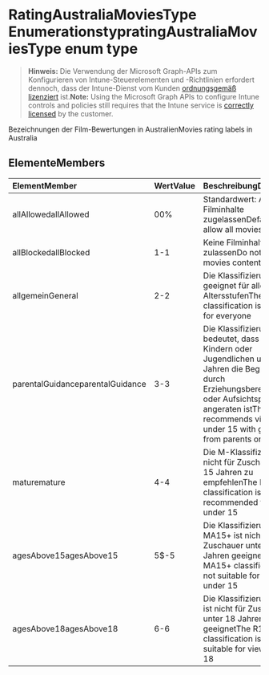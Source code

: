 # <a name="ratingaustraliamoviestype-enum-type"></a><span data-ttu-id="eee98-101">RatingAustraliaMoviesType Enumerationstyp</span><span class="sxs-lookup"><span data-stu-id="eee98-101">ratingAustraliaMoviesType enum type</span></span>

> <span data-ttu-id="eee98-102">**Hinweis:** Die Verwendung der Microsoft Graph-APIs zum Konfigurieren von Intune-Steuerelementen und -Richtlinien erfordert dennoch, dass der Intune-Dienst vom Kunden [ordnungsgemäß lizenziert](https://go.microsoft.com/fwlink/?linkid=839381) ist.</span><span class="sxs-lookup"><span data-stu-id="eee98-102">**Note:** Using the Microsoft Graph APIs to configure Intune controls and policies still requires that the Intune service is [correctly licensed](https://go.microsoft.com/fwlink/?linkid=839381) by the customer.</span></span>

<span data-ttu-id="eee98-103">Bezeichnungen der Film-Bewertungen in Australien</span><span class="sxs-lookup"><span data-stu-id="eee98-103">Movies rating labels in Australia</span></span>
## <a name="members"></a><span data-ttu-id="eee98-104">Elemente</span><span class="sxs-lookup"><span data-stu-id="eee98-104">Members</span></span>
|<span data-ttu-id="eee98-105">Element</span><span class="sxs-lookup"><span data-stu-id="eee98-105">Member</span></span>|<span data-ttu-id="eee98-106">Wert</span><span class="sxs-lookup"><span data-stu-id="eee98-106">Value</span></span>|<span data-ttu-id="eee98-107">Beschreibung</span><span class="sxs-lookup"><span data-stu-id="eee98-107">Description</span></span>|
|:---|:---|:---|
|<span data-ttu-id="eee98-108">allAllowed</span><span class="sxs-lookup"><span data-stu-id="eee98-108">allAllowed</span></span>|<span data-ttu-id="eee98-109">0</span><span class="sxs-lookup"><span data-stu-id="eee98-109">0%</span></span>|<span data-ttu-id="eee98-110">Standardwert: Alle Filminhalte zugelassen</span><span class="sxs-lookup"><span data-stu-id="eee98-110">Default value, allow all movies content</span></span>|
|<span data-ttu-id="eee98-111">allBlocked</span><span class="sxs-lookup"><span data-stu-id="eee98-111">allBlocked</span></span>|<span data-ttu-id="eee98-112">1</span><span class="sxs-lookup"><span data-stu-id="eee98-112">-1</span></span>|<span data-ttu-id="eee98-113">Keine Filminhalte zulassen</span><span class="sxs-lookup"><span data-stu-id="eee98-113">Do not allow any movies content</span></span>|
|<span data-ttu-id="eee98-114">allgemein</span><span class="sxs-lookup"><span data-stu-id="eee98-114">General</span></span>|<span data-ttu-id="eee98-115">2</span><span class="sxs-lookup"><span data-stu-id="eee98-115">-2</span></span>|<span data-ttu-id="eee98-116">Die Klassifizierung G ist geeignet für alle Altersstufen</span><span class="sxs-lookup"><span data-stu-id="eee98-116">The G classification is suitable for everyone</span></span>|
|<span data-ttu-id="eee98-117">parentalGuidance</span><span class="sxs-lookup"><span data-stu-id="eee98-117">parentalGuidance</span></span>|<span data-ttu-id="eee98-118">3</span><span class="sxs-lookup"><span data-stu-id="eee98-118">-3</span></span>|<span data-ttu-id="eee98-119">Die Klassifizierung PG bedeutet, dass bei Kindern oder Jugendlichen unter 15 Jahren die Begleitung durch Erziehungsberechtigte oder Aufsichtspersonen angeraten ist</span><span class="sxs-lookup"><span data-stu-id="eee98-119">The PG recommends viewers under 15 with guidance from parents or guardians</span></span>|
|<span data-ttu-id="eee98-120">mature</span><span class="sxs-lookup"><span data-stu-id="eee98-120">mature</span></span>|<span data-ttu-id="eee98-121">4</span><span class="sxs-lookup"><span data-stu-id="eee98-121">-4</span></span>|<span data-ttu-id="eee98-122">Die M-Klassifizierung ist nicht für Zuschauer unter 15 Jahren zu empfehlen</span><span class="sxs-lookup"><span data-stu-id="eee98-122">The M classification is not recommended for viewers under 15</span></span>|
|<span data-ttu-id="eee98-123">agesAbove15</span><span class="sxs-lookup"><span data-stu-id="eee98-123">agesAbove15</span></span>|<span data-ttu-id="eee98-124">5</span><span class="sxs-lookup"><span data-stu-id="eee98-124">$-5</span></span>|<span data-ttu-id="eee98-125">Die Klassifizierung MA15+ ist nicht für Zuschauer unter 15 Jahren geeignet</span><span class="sxs-lookup"><span data-stu-id="eee98-125">The MA15+ classification is not suitable for viewers under 15</span></span>|
|<span data-ttu-id="eee98-126">agesAbove18</span><span class="sxs-lookup"><span data-stu-id="eee98-126">agesAbove18</span></span>|<span data-ttu-id="eee98-127">6</span><span class="sxs-lookup"><span data-stu-id="eee98-127">-6</span></span>|<span data-ttu-id="eee98-128">Die Klassifizierung R18+ ist nicht für Zuschauer unter 18 Jahren geeignet</span><span class="sxs-lookup"><span data-stu-id="eee98-128">The R18+ classification is not suitable for viewers under 18</span></span>|








